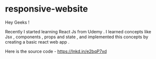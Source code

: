 # responsive-website
Hey Geeks ! 

Recently I started learning React Js from Udemy . 
I learned concepts like Jsx , components , props and state , and implemented this concepts by creating a basic react web app .


Here is the source code - https://lnkd.in/e2bqP7xd
